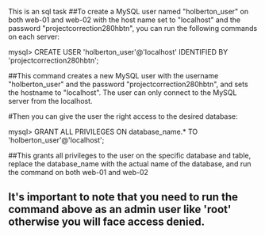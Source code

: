 This is an sql task
##To create a MySQL user named "holberton_user" on both web-01 and web-02 with the host name set to "localhost" and the password "projectcorrection280hbtn", you can run the following commands on each server:

mysql> CREATE USER 'holberton_user'@'localhost' IDENTIFIED BY 'projectcorrection280hbtn';

##This command creates a new MySQL user with the username "holberton_user" and the password "projectcorrection280hbtn", and sets the hostname to "localhost". The user can only connect to the MySQL server from the localhost.

#Then you can give the user the right access to the desired database:

mysql> GRANT ALL PRIVILEGES ON database_name.* TO 'holberton_user'@'localhost';

##This grants all privileges to the user on the specific database and table, replace the database_name with the actual name of the database, and run the command on both web-01 and web-02

## It's important to note that you need to run the command above as an admin user like 'root' otherwise you will face access denied.


